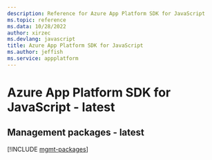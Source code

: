 ```yaml
---
description: Reference for Azure App Platform SDK for JavaScript
ms.topic: reference
ms.data: 10/28/2022
author: xirzec
ms.devlang: javascript
title: Azure App Platform SDK for JavaScript
ms.author: jeffish
ms.service: appplatform
---
```

# Azure App Platform SDK for JavaScript - latest

## Management packages - latest
[!INCLUDE [mgmt-packages](app-platform-mgmt-index.md)]